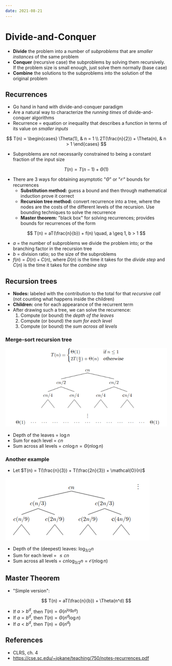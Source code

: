 ```yaml
---
date: 2021-08-21
---
```


# Divide-and-Conquer

- **Divide** the problem into a number of _subproblems_ that are _smaller instances_ of the same problem
- **Conquer** (recursive case) the subproblems by solving them recursively. If the problem size is small enough, just solve them normally (base case)
- **Combine** the solutions to the subproblems into the solution of the original problem

## Recurrences

- Go hand in hand with divide-and-conquer paradigm
- Are a natural way to characterize the _running times_ of divide-and-conquer algorithms
- Recurrence = equation or inequality that describes a function in terms of its value on _smaller inputs_

$$
T(n) = \begin{cases}
         \Theta(1), & n = 1 \\
         2T(\frac{n}{2}) + \Theta(n), & n > 1
       \end{cases}
$$

- Subproblems are not necessarily constrained to being a constant fraction of the input size

$$
T(n) = T(n - 1) + \Theta(1)
$$

- There are 3 ways for obtaining asymptotic "$\Theta$" or "$\mathcal{O}$" bounds for recurrences
  - **Substitution method:** guess a bound and then through mathematical induction prove it correct
  - **Recursion tree method:** convert recurrence into a tree, where the nodes are the costs of the different levels of the recursion. Use bounding techniques to solve the recurrence
  - **Master theorem:** "black box" for solving recurrences; provides bounds for recurrences of the form

$$
T(n) = aT(\frac{n}{b}) + f(n) \quad, a \geq 1, b > 1
$$

- $a$ = the number of subproblems we divide the problem into; or the branching factor in the recursion tree
- $b$ = division ratio; so the size of the subproblems
- $f(n) = D(n) + C(n)$, where $D(n)$ is the time it takes for the _divide step_ and $C(n)$ is the time it takes for the _combine step_

## Recursion trees

- **Nodes:** labeled with the contribution to the total for that _recursive call_ (not counting what happens inside the children)
- **Children:** one for each appearance of the recurrent term
- After drawing such a tree, we can solve the recurrence:
  1.  Compute (or bound) the _depth of the leaves_
  2.  Compute (or bound) the _sum for each level_
  3.  Compute (or bound) the _sum across all levels_

### Merge-sort recursion tree

![](/static/mergesort-recurrence.png)

- Depth of the leaves = $\log n$
- Sum for each level = $cn$
- Sum across all levels = $cn \log n = \Theta(n \log n)$

### Another example

- Let $T(n) = T(\frac{n}{3}) + T(\frac{2n}{3}) + \mathcal{O}(n)$

![](/static/recurrence-example.png)

- Depth of the (deepest) leaves: $\log_{3/2} n$
- Sum for each level = $\leq cn$
- Sum across all levels = $cn \log_{3/2} n = \mathcal{O}(n \log n)$

## Master Theorem

- "Simple version":

$$
T(n) = aT(\frac{n}{b}) + \Theta(n^d)
$$

- If $a > b^d$, then $T(n) = \Theta(n^{\log_b a})$
- If $a = b^d$, then $T(n) = \Theta(n^d \log n)$
- If $a < b^d$, then $T(n) = \Theta(n^d)$

## References

- CLRS, ch. 4
- https://cse.sc.edu/~jokane/teaching/750/notes-recurrences.pdf
